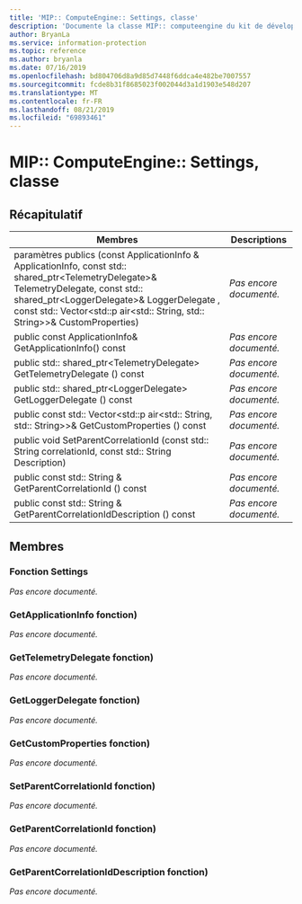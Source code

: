 ```yaml
---
title: 'MIP:: ComputeEngine:: Settings, classe'
description: 'Documente la classe MIP:: computeengine du kit de développement logiciel (SDK) Microsoft Information Protection (MIP).'
author: BryanLa
ms.service: information-protection
ms.topic: reference
ms.author: bryanla
ms.date: 07/16/2019
ms.openlocfilehash: bd804706d8a9d85d7448f6ddca4e482be7007557
ms.sourcegitcommit: fcde8b31f8685023f002044d3a1d1903e548d207
ms.translationtype: MT
ms.contentlocale: fr-FR
ms.lasthandoff: 08/21/2019
ms.locfileid: "69893461"
---
```

# <a name="class-mipcomputeenginesettings"></a>MIP:: ComputeEngine:: Settings, classe 
  
## <a name="summary"></a>Récapitulatif
 Membres                        | Descriptions                                
--------------------------------|---------------------------------------------
paramètres publics (const ApplicationInfo & ApplicationInfo, const std:: shared_ptr\<TelemetryDelegate\>& TelemetryDelegate, const std:: shared_ptr\<LoggerDelegate\>& LoggerDelegate , const std:: Vector\<std::p air\<std:: String, std:: String\>\>& CustomProperties)  | _Pas encore documenté._
public const ApplicationInfo& GetApplicationInfo() const  | _Pas encore documenté._
public std:: shared_ptr\<TelemetryDelegate\> GetTelemetryDelegate () const  | _Pas encore documenté._
public std:: shared_ptr\<LoggerDelegate\> GetLoggerDelegate () const  | _Pas encore documenté._
public const std:: Vector\<std::p air\<std:: String, std:: String\>\>& GetCustomProperties () const  | _Pas encore documenté._
public void SetParentCorrelationId (const std:: String correlationId, const std:: String Description)  | _Pas encore documenté._
public const std:: String & GetParentCorrelationId () const  | _Pas encore documenté._
public const std:: String & GetParentCorrelationIdDescription () const  | _Pas encore documenté._
  
## <a name="members"></a>Membres
  
### <a name="settings-function"></a>Fonction Settings
_Pas encore documenté._

  
### <a name="getapplicationinfo-function"></a>GetApplicationInfo fonction)
_Pas encore documenté._

  
### <a name="gettelemetrydelegate-function"></a>GetTelemetryDelegate fonction)
_Pas encore documenté._

  
### <a name="getloggerdelegate-function"></a>GetLoggerDelegate fonction)
_Pas encore documenté._

  
### <a name="getcustomproperties-function"></a>GetCustomProperties fonction)
_Pas encore documenté._

  
### <a name="setparentcorrelationid-function"></a>SetParentCorrelationId fonction)
_Pas encore documenté._

  
### <a name="getparentcorrelationid-function"></a>GetParentCorrelationId fonction)
_Pas encore documenté._

  
### <a name="getparentcorrelationiddescription-function"></a>GetParentCorrelationIdDescription fonction)
_Pas encore documenté._
